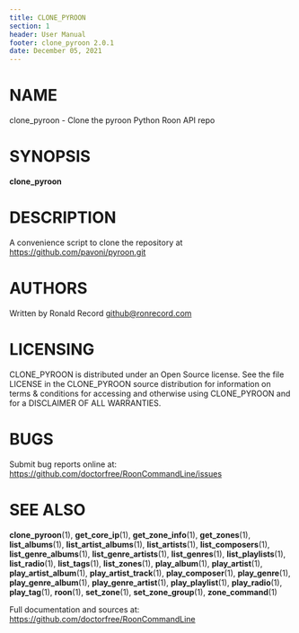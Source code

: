 ```yaml
---
title: CLONE_PYROON
section: 1
header: User Manual
footer: clone_pyroon 2.0.1
date: December 05, 2021
---
```

# NAME
clone_pyroon - Clone the pyroon Python Roon API repo

# SYNOPSIS
**clone_pyroon**

# DESCRIPTION
A convenience script to clone the repository at https://github.com/pavoni/pyroon.git

# AUTHORS
Written by Ronald Record github@ronrecord.com

# LICENSING
CLONE_PYROON is distributed under an Open Source license.
See the file LICENSE in the CLONE_PYROON source distribution
for information on terms &amp; conditions for accessing and
otherwise using CLONE_PYROON and for a DISCLAIMER OF ALL WARRANTIES.

# BUGS
Submit bug reports online at: https://github.com/doctorfree/RoonCommandLine/issues

# SEE ALSO
**clone_pyroon**(1), **get_core_ip**(1), **get_zone_info**(1), **get_zones**(1), **list_albums**(1), **list_artist_albums**(1), **list_artists**(1), **list_composers**(1), **list_genre_albums**(1), **list_genre_artists**(1), **list_genres**(1), **list_playlists**(1), **list_radio**(1), **list_tags**(1), **list_zones**(1), **play_album**(1), **play_artist**(1), **play_artist_album**(1), **play_artist_track**(1), **play_composer**(1), **play_genre**(1), **play_genre_album**(1), **play_genre_artist**(1), **play_playlist**(1), **play_radio**(1), **play_tag**(1), **roon**(1), **set_zone**(1), **set_zone_group**(1), **zone_command**(1)

Full documentation and sources at: https://github.com/doctorfree/RoonCommandLine

